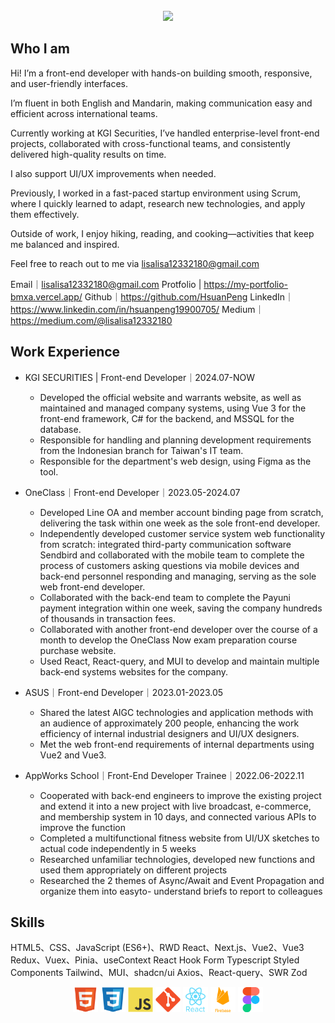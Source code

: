 <br/>

<div align="center">
<img src="https://media.giphy.com/media/PPgZCwZPKrLcw75EG1/giphy.gif"></div>

## Who I am
Hi! I’m a front-end developer with hands-on building smooth, responsive, and user-friendly interfaces.

I’m fluent in both English and Mandarin, making communication easy and efficient across international teams.

Currently working at KGI Securities, I’ve handled enterprise-level front-end projects, collaborated with cross-functional teams, and consistently delivered high-quality results on time.

I also support UI/UX improvements when needed.

Previously, I worked in a fast-paced startup environment using Scrum, where I quickly learned to adapt, research new technologies, and apply them effectively.

Outside of work, I enjoy hiking, reading, and cooking—activities that keep me balanced and inspired.

Feel free to reach out to me via lisalisa12332180@gmail.com

Email｜lisalisa12332180@gmail.com
Protfolio | https://my-portfolio-bmxa.vercel.app/
Github｜https://github.com/HsuanPeng
LinkedIn｜https://www.linkedin.com/in/hsuanpeng19900705/
Medium｜https://medium.com/@lisalisa12332180





## Work Experience
+ KGI SECURITIES | Front-end Developer｜2024.07-NOW
  + Developed the official website and warrants website, as well as maintained and managed company systems, using Vue 3 for the front-end framework, C# for the backend, and MSSQL for the database.
  + Responsible for handling and planning development requirements from the Indonesian branch for Taiwan's IT team.
  + Responsible for the department's web design, using Figma as the tool.

+ OneClass｜Front-end Developer｜2023.05-2024.07
  + Developed Line OA and member account binding page from scratch, delivering the task within one week as the sole front-end developer.
  + Independently developed customer service system web functionality from scratch: integrated third-party communication software Sendbird and collaborated with the mobile team to complete the process of customers asking questions via mobile devices and back-end personnel responding and managing, serving as the sole web front-end developer.
  + Collaborated with the back-end team to complete the Payuni payment integration within one week, saving the company hundreds of thousands in transaction fees.
  + Collaborated with another front-end developer over the course of a month to develop the OneClass Now exam preparation course purchase website.
  + Used React, React-query, and MUI to develop and maintain multiple back-end systems websites for the company.

+ ASUS｜Front-end Developer｜2023.01-2023.05
  + Shared the latest AIGC technologies and application methods with an audience of approximately 200 people, enhancing the work efficiency of internal industrial designers and UI/UX designers.
  + Met the web front-end requirements of internal departments using Vue2 and Vue3.

+ AppWorks School｜Front-End Developer Trainee｜2022.06-2022.11
  + Cooperated with back-end engineers to improve the existing project and extend it into a new
project with live broadcast, e-commerce, and membership system in 10 days, and connected
various APIs to improve the function
  + Completed a multifunctional fitness website from UI/UX sketches to actual code independently
in 5 weeks
  + Researched unfamiliar technologies, developed new functions and used them appropriately on
different projects
  + Researched the 2 themes of Async/Await and Event Propagation and organize them into easyto-
understand briefs to report to colleagues

## Skills
HTML5、CSS、JavaScript (ES6+)、RWD
React、Next.js、Vue2、Vue3
Redux、Vuex、Pinia、useContext
React Hook Form
Typescript
Styled Components
Tailwind、MUI、shadcn/ui
Axios、React-query、SWR
Zod


<div align="center">
  <img src="https://github.com/devicons/devicon/blob/master/icons/html5/html5-original.svg" width="40"/>
    <img src="https://github.com/devicons/devicon/blob/master/icons/css3/css3-original.svg" width="40"/>
        <img src="https://github.com/devicons/devicon/blob/master/icons/javascript/javascript-original.svg" width="40"/>
          <img src="https://github.com/devicons/devicon/blob/master/icons/git/git-original.svg" width="40"/>
  <img src="https://github.com/devicons/devicon/blob/master/icons/react/react-original-wordmark.svg" width="40"/>
     <img src="https://github.com/devicons/devicon/blob/master/icons/firebase/firebase-plain-wordmark.svg" width="40"/>
  <img src="https://github.com/devicons/devicon/blob/master/icons/figma/figma-original.svg" width="40"/>
</div>


<!--
**HsuanPeng/HsuanPeng** is a ✨ _special_ ✨ repository because its `README.md` (this file) appears on your GitHub profile.

Here are some ideas to get you started:

- 🔭 I’m currently working on ...
- 🌱 I’m currently learning ...
- 👯 I’m looking to collaborate on ...
- 🤔 I’m looking for help with ...
- 💬 Ask me about ...
- 📫 How to reach me: ...
- 😄 Pronouns: ...
- ⚡ Fun fact: ...
-->
